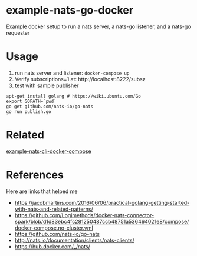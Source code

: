 # example-nats-go-docker
Example docker setup to run a nats server, a nats-go listener, and a nats-go requester

# Usage
1. run nats server and listener: `docker-compose up`
2. Verify subscriptions=1 at: http://localhost:8222/subsz
3. test with sample publisher
```
apt-get install golang # https://wiki.ubuntu.com/Go
export GOPATH=`pwd`
go get github.com/nats-io/go-nats
go run publish.go
```

# Related
[example-nats-cli-docker-compose](https://github.com/shadiakiki1986/example-nats-cli-docker-compose)

# References
Here are links that helped me
* https://jacobmartins.com/2016/06/06/practical-golang-getting-started-with-nats-and-related-patterns/
* https://github.com/Logimethods/docker-nats-connector-spark/blob/d1d83ebc4fc281250487ccb48751a536464021e8/compose/docker-compose.no-cluster.yml
* https://github.com/nats-io/go-nats
* http://nats.io/documentation/clients/nats-clients/
* https://hub.docker.com/_/nats/

